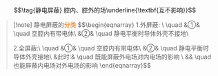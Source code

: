 $$\tag{静电屏蔽} 腔内、腔外的场\underline{\textbf{互不影响}}$$
> [!note] 静电屏蔽的<font color="#f79646">**分类**</font>
> $$\begin{eqnarray}
> 1.外屏蔽: \\
> \quad &①& \quad 空腔内有带电体\\
> &②& \quad 静电平衡时导体外壳不接地\\
> 
> 2.全屏蔽:\\
>  \quad &①& \quad 空腔内有带电体\\
>  &②&  \quad 静电平衡时导体外壳接地\\
>  &此时:& \quad 既能屏蔽外电场对内电场的影响 \\
>  &&  \quad 也能屏蔽内电场对外电场的影响
\end{eqnarray}$$